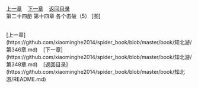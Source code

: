 
[上一章](https://github.com/xiaominghe2014/spider_book/blob/master/book/知北游/第346章.md)&nbsp;&nbsp;&nbsp;&nbsp;[下一章](https://github.com/xiaominghe2014/spider_book/blob/master/book/知北游/第348章.md)&nbsp;&nbsp;&nbsp;&nbsp;[返回目录](https://github.com/xiaominghe2014/spider_book/blob/master/book/知北游/README.md)
<br /> 第二十四册 第十四章 各个击破（5） [图]<br />
    
  <br />
[上一章](https://github.com/xiaominghe2014/spider_book/blob/master/book/知北游/第346章.md)&nbsp;&nbsp;&nbsp;&nbsp;[下一章](https://github.com/xiaominghe2014/spider_book/blob/master/book/知北游/第348章.md)&nbsp;&nbsp;&nbsp;&nbsp;[返回目录](https://github.com/xiaominghe2014/spider_book/blob/master/book/知北游/README.md)

